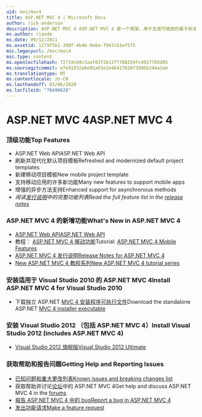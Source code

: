 ```yaml
---
uid: mvc/mvc4
title: ASP.NET MVC 4 | Microsoft Docs
author: rick-anderson
description: ASP.NET MVC 4 ASP.NET MVC 4 是一个框架，用于生成可缩放的基于标准的 web 应用程序，该应用程序使用完善的设计模式和的强大功能
ms.author: riande
ms.date: 09/12/2011
ms.assetid: 1279f5b1-390f-4b4b-9e6e-f947cb1ef5f5
msc.legacyurl: /mvc/mvc4
msc.type: content
ms.openlocfilehash: 72719cb9c3aaf03f2b12ff788259fc4927785d05
ms.sourcegitcommit: e7e91932a6e91a63e2e46417626f39d6b244a3ab
ms.translationtype: MT
ms.contentlocale: zh-CN
ms.lasthandoff: 03/06/2020
ms.locfileid: "78499628"
---
```

# <a name="aspnet-mvc-4"></a><span data-ttu-id="185d3-103">ASP.NET MVC 4</span><span class="sxs-lookup"><span data-stu-id="185d3-103">ASP.NET MVC 4</span></span>

### <a name="top-features"></a><span data-ttu-id="185d3-104">顶级功能</span><span class="sxs-lookup"><span data-stu-id="185d3-104">Top Features</span></span>

- <span data-ttu-id="185d3-105">ASP.NET Web API</span><span class="sxs-lookup"><span data-stu-id="185d3-105">ASP.NET Web API</span></span>
- <span data-ttu-id="185d3-106">刷新并现代化默认项目模板</span><span class="sxs-lookup"><span data-stu-id="185d3-106">Refreshed and modernized default project templates</span></span>
- <span data-ttu-id="185d3-107">新建移动项目模板</span><span class="sxs-lookup"><span data-stu-id="185d3-107">New mobile project template</span></span>
- <span data-ttu-id="185d3-108">支持移动应用的许多新功能</span><span class="sxs-lookup"><span data-stu-id="185d3-108">Many new features to support mobile apps</span></span>
- <span data-ttu-id="185d3-109">增强的异步方法支持</span><span class="sxs-lookup"><span data-stu-id="185d3-109">Enhanced support for asynchronous methods</span></span>
- <span data-ttu-id="185d3-110">*阅读[发行说明](../whitepapers/mvc4-release-notes.md)中的完整功能列表*</span><span class="sxs-lookup"><span data-stu-id="185d3-110">*Read the full feature list in the [release notes](../whitepapers/mvc4-release-notes.md)*</span></span>

### <a name="whats-new-in-aspnet-mvc-4"></a><span data-ttu-id="185d3-111">ASP.NET MVC 4 的新增功能</span><span class="sxs-lookup"><span data-stu-id="185d3-111">What's New in ASP.NET MVC 4</span></span>

- [<span data-ttu-id="185d3-112">ASP.NET Web API</span><span class="sxs-lookup"><span data-stu-id="185d3-112">ASP.NET Web API</span></span>](../web-api/index.md)
- <span data-ttu-id="185d3-113">教程： [ASP.NET MVC 4 移动功能](overview/older-versions/aspnet-mvc-4-mobile-features.md)</span><span class="sxs-lookup"><span data-stu-id="185d3-113">Tutorial: [ASP.NET MVC 4 Mobile Features](overview/older-versions/aspnet-mvc-4-mobile-features.md)</span></span>
- [<span data-ttu-id="185d3-114">ASP.NET MVC 4 发行说明</span><span class="sxs-lookup"><span data-stu-id="185d3-114">Release Notes for ASP.NET MVC 4</span></span>](../whitepapers/mvc4-release-notes.md)
- [<span data-ttu-id="185d3-115">New ASP.NET MVC 4 教程系列</span><span class="sxs-lookup"><span data-stu-id="185d3-115">New ASP.NET MVC 4 tutorial series</span></span>](overview/older-versions/getting-started-with-aspnet-mvc4/intro-to-aspnet-mvc-4.md)

### <a name="install-aspnet-mvc-4-for-visual-studio-2010"></a><span data-ttu-id="185d3-116">安装适用于 Visual Studio 2010 的 ASP.NET MVC 4</span><span class="sxs-lookup"><span data-stu-id="185d3-116">Install ASP.NET MVC 4 for Visual Studio 2010</span></span>

- <span data-ttu-id="185d3-117">下载独立 ASP.NET [MVC 4 安装程序可执行文件](https://www.microsoft.com/download/details.aspx?id=30683)</span><span class="sxs-lookup"><span data-stu-id="185d3-117">Download the standalone ASP.NET [MVC 4 installer executable](https://www.microsoft.com/download/details.aspx?id=30683)</span></span>

### <a name="install-visual-studio-2012-includes-aspnet-mvc-4"></a><span data-ttu-id="185d3-118">安装 Visual Studio 2012 （包括 ASP.NET MVC 4）</span><span class="sxs-lookup"><span data-stu-id="185d3-118">Install Visual Studio 2012 (includes ASP.NET MVC 4)</span></span>

- [<span data-ttu-id="185d3-119">Visual Studio 2012 旗舰版</span><span class="sxs-lookup"><span data-stu-id="185d3-119">Visual Studio 2012 Ultimate</span></span>](https://go.microsoft.com/fwlink/?linkid=247148)

### <a name="getting-help-and-reporting-issues"></a><span data-ttu-id="185d3-120">获取帮助和报告问题</span><span class="sxs-lookup"><span data-stu-id="185d3-120">Getting Help and Reporting Issues</span></span>

- [<span data-ttu-id="185d3-121">已知问题和重大更改列表</span><span class="sxs-lookup"><span data-stu-id="185d3-121">Known issues and breaking changes list</span></span>](../whitepapers/mvc4-release-notes.md#_Toc303253815)
- <span data-ttu-id="185d3-122">获取帮助并讨论[论坛](https://forums.asp.net/1146.aspx)中的 ASP.NET MVC 4</span><span class="sxs-lookup"><span data-stu-id="185d3-122">Get help and discuss ASP.NET MVC 4 in the [forums](https://forums.asp.net/1146.aspx)</span></span>
- [<span data-ttu-id="185d3-123">报告 ASP.NET MVC 4 中的 bug</span><span class="sxs-lookup"><span data-stu-id="185d3-123">Report a bug in ASP.NET MVC 4</span></span>](https://github.com/aspnet/AspNetWebStack/issues)
- [<span data-ttu-id="185d3-124">发出功能请求</span><span class="sxs-lookup"><span data-stu-id="185d3-124">Make a feature request</span></span>](http://aspnet.uservoice.com/forums/41201-asp-net-mvc)
